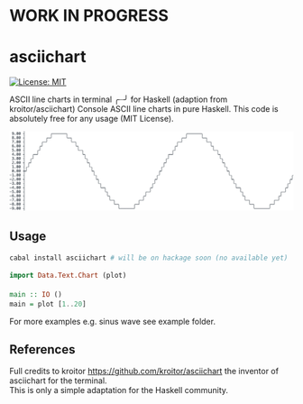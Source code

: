 # WORK IN PROGRESS

# asciichart
<a href="https://opensource.org/licenses/MIT"><img src="https://img.shields.io/badge/License-MIT-brightgreen.svg" alt="License: MIT" /></a>

ASCII line charts in terminal ╭┈╯ for Haskell (adaption from kroitor/asciichart)
Console ASCII line charts in pure Haskell. This code is absolutely free for any usage (MIT License).

![](example.png)

## Usage
```bash
cabal install asciichart # will be on hackage soon (no available yet)
```

```haskell
import Data.Text.Chart (plot)

main :: IO ()
main = plot [1..20]
```

For more examples e.g. sinus wave see example folder.

## References

Full credits to kroitor https://github.com/kroitor/asciichart the inventor of asciichart for the terminal.  
This is only a simple adaptation for the Haskell community.

